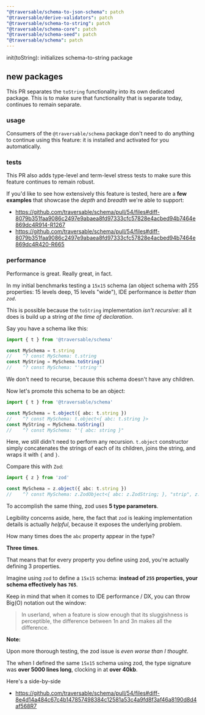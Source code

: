 ```yaml
---
"@traversable/schema-to-json-schema": patch
"@traversable/derive-validators": patch
"@traversable/schema-to-string": patch
"@traversable/schema-core": patch
"@traversable/schema-seed": patch
"@traversable/schema": patch
---
```


init(toString): initializes schema-to-string package

## new packages

This PR separates the `toString` functionality into its own dedicated package. This is to make sure that functionality that
is separate today, continues to remain separate.

### usage

Consumers of the `@traversable/schema` package don't need to do anything to continue using this feature: it is installed and
activated for you automatically.

### tests

This PR also adds type-level and term-level stress tests to make sure this feature continues to remain robust.

If you'd like to see how extensively this feature is tested, here are a **few examples** that showcase the _depth_ and _breadth_ we're
able to support:

- https://github.com/traversable/schema/pull/54/files#diff-8079b351faa9086c2497e9abaea8fd97333cfc57828e4acbed94b7464e869dc4R914-R1267
- https://github.com/traversable/schema/pull/54/files#diff-8079b351faa9086c2497e9abaea8fd97333cfc57828e4acbed94b7464e869dc4R420-R665

### performance

Performance is great. Really great, in fact.

In my initial benchmarks testing a `15x15` schema (an object schema with 255 properties: 15 levels deep, 15 levels "wide"), IDE performance
is _better than `zod`_.

This is possible because the `toString` implementation _isn't recursive_: all it does is build up a string _at the time of declaration_.

Say you have a schema like this:

```typescript
import { t } from '@traversable/schema'

const MySchema = t.string
//    ^? const MySchema: t.string
const MyString = MySchema.toString()
//    ^? const MySchema: "'string'"
```

We don't need to recurse, because this schema doesn't have any children.

Now let's promote this schema to be an object:

```typescript
import { t } from '@traversable/schema'

const MySchema = t.object({ abc: t.string })
//    ^? const MySchema: t.object<{ abc: t.string }>
const MyString = MySchema.toString()
//    ^? const MySchema: "'{ abc: string }"
```

Here, we still didn't need to perform any recursion. `t.object` constructor simply concatenates the strings of each of its children, 
joins the string, and wraps it with `{` and `}`.

Compare this with `Zod`:

```typescript
import { z } from 'zod'

const MySchema = z.object({ abc: t.string })
//    ^? const MySchema: z.ZodObject<{ abc: z.ZodString; }, "strip", z.ZodTypeAny, { abc: string; }, { abc: string; }>
```

To accomplish the same thing, zod uses __5 type parameters__.

Legibility concerns aside, here, the fact that `zod` is leaking implementation details is actually _helpful_,
because it exposes the underlying problem.

How many times does the `abc` property appear in the type?

__Three times__.

That means that for every property you define using zod, you're actually defining 3 properties.

Imagine using `zod` to define a `15x15` schema: __instead of `255` properties, your schema effectively has `765`__.

Keep in mind that when it comes to IDE performance / DX, you can throw Big(O) notation out the window: 

> In userland, when a feature is slow enough that its sluggishness is perceptible, the difference between 1n and 3n makes all the difference.

**Note:**

Upon more thorough testing, the zod issue is _even worse than I thought_.

The when I defined the same `15x15` schema using zod, the type signature was __over 5000 lines long__, clocking in at __over 40kb__.

Here's a side-by-side

- https://github.com/traversable/schema/pull/54/files#diff-8e4d14a484c67c4b147857498384c12581a53c4a9fd8f3af46a8190d8d4af568R7

